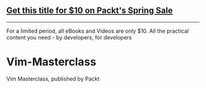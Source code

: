 ## [Get this title for $10 on Packt's Spring Sale](https://www.packt.com/V12877?utm_source=github&utm_medium=packt-github-repo&utm_campaign=spring_10_dollar_2022)
-----
For a limited period, all eBooks and Videos are only $10. All the practical content you need \- by developers, for developers

# Vim-Masterclass
Vim Masterclass, published by Packt
